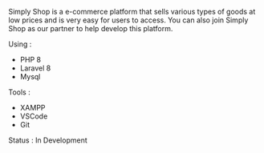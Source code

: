    <p> Simply Shop is a e-commerce platform that sells various types of goods at low prices and is very easy for users to access. You can also join Simply Shop as our partner to help develop this platform. </p>
   
   <p> Using : </p>
   <ul>
    <li>PHP 8</li>
    <li>Laravel 8</li>
    <li>Mysql</li>
   </ul>
   
   <p>Tools :</p>
   <ul>
    <li>XAMPP</li>
    <li>VSCode</li>
    <li>Git</li>
   </ul>
   
   <p>Status : In Development</p>
